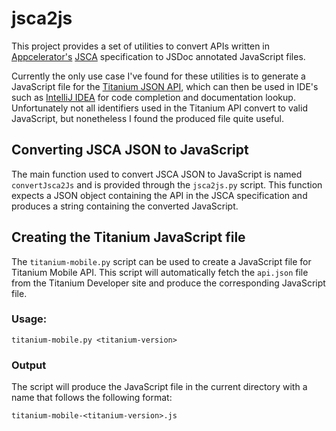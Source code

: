 jsca2js
=======

This project provides a set of utilities to convert APIs written in [Appcelerator's](http://www.appcelerator.com/) [JSCA](http://wiki.appcelerator.org/display/tis/JSCA+1.0+Specification) specification to JSDoc annotated JavaScript files.

Currently the only use case I've found for these utilities is to generate a JavaScript file for the [Titanium JSON API](http://developer.appcelerator.com/apidoc/mobile/1.7.3/api.json), which can then be used in IDE's such as [IntelliJ IDEA](http://www.jetbrains.com/idea/) for code completion and documentation lookup. Unfortunately not all identifiers used in the Titanium API convert to valid JavaScript, but nonetheless I found the produced file quite useful.

Converting JSCA JSON to JavaScript
----------------------------------

The main function used to convert JSCA JSON to JavaScript is named `convertJsca2Js` and is provided through the `jsca2js.py` script. This function expects a JSON object containing the API in the JSCA specification and produces a string containing the converted JavaScript.

Creating the Titanium JavaScript file
-------------------------------------

The `titanium-mobile.py` script can be used to create a JavaScript file for Titanium Mobile API. This script will automatically fetch the `api.json` file from the Titanium Developer site and produce the corresponding JavaScript file.

### Usage:

    titanium-mobile.py <titanium-version>

### Output

The script will produce the JavaScript file in the current directory with a name that follows the following format:

    titanium-mobile-<titanium-version>.js
